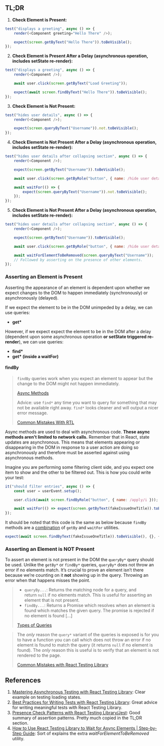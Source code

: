 
## TL;DR

1. **Check Element is Present:**

```javascript title="Greeting.test.jsx"
test("displays a greeting", async () => {
	render(<Component greeting="Hello There" />);

	expect(screen.getByText("Hello There")).toBeVisible();
});
```

2. **Check Element is Present After a Delay (asynchronous operation, includes setState re-render):**

```javascript title="Greeting.test.jsx"
test("displays a greeting", async () => {
	render(<Component />);

	await user.click(screen.getByText("Load Greeting"));

	expect(await screen.findByText("Hello There")).toBeVisible();
});
```

3. **Check Element is Not Present:**

```javascript title="Greeting.test.jsx"
test("hides user details", async () => {
	render(<Component />);

	expect(screen.queryByText("Username")).not.toBeVisible();
});
```

4. **Check Element is Not Present After a Delay (asynchronous operation, includes setState re-render):**

```javascript title="Greeting.test.jsx"
test("hides user details after collapsing section", async () => {
	render(<Component />);

	expect(screen.getByText("Username")).toBeVisible();

	await user.click(screen.getByRole("button", { name: /hide user details/i }));

	await waitFor(() => {
		expect(screen.queryByText("Username")).not.toBeVisible();
	});
});
```

5. **Check Element is Not Present After a Delay (asynchronous operation, includes setState re-render):**

```javascript title="Greeting.test.jsx"
test("hides user details after collapsing section", async () => {
	render(<Component />);

	expect(screen.getByText("Username")).toBeVisible();

	await user.click(screen.getByRole("button", { name: /hide user details/i }));

	await waitForElementToBeRemoved(screen.queryByText("Username"));
	// Followed by asserting on the presence of other elements.
});
```

### Asserting an Element is Present

Asserting the appearance of an element is dependent upon whether we expect changes to the DOM to happen immediately (synchronously) or asynchronously (delayed).

If we expect the element to be in the DOM unimpeded by a delay, we can use queries:

- **get\***

However, if we expect expect the element to be in the DOM after a delay (dependent upon some asynchronous operation **or setState triggered re-render**), we can use queries:

- **find\***
- **get\* (inside a waitFor)**

#### findBy

> `findBy` queries work when you expect an element to appear but the change to the DOM might not happen immediately.
>
> [Async Methods](https://testing-library.com/docs/dom-testing-library/api-async/#findby-queries)
>
> Advice: use `find*` any time you want to query for something that may not be available right away. `find*` looks cleaner and will output a nicer error message.
>
> [Common Mistakes With RTL](https://kentcdodds.com/blog/common-mistakes-with-react-testing-library#using-waitfor-to-wait-for-elements-that-can-be-queried-with-find)

Async methods are used to deal with asynchronous code. **These async methods aren't limited to network calls.** Remember that in React, state updates are asynchronous. This means that elements appearing or disappearing in the DOM in response to a user action are doing so asynchronously and therefore must be asserted against using asynchronous methods.

Imagine you are performing some filtering client side, and you expect one item to show and the other to be filtered out. This is how you could write your test:

```javascript
it("should filter entries", async () => {
	const user = userEvent.setup();

	user.click(await screen.findByRole("button", { name: /apply/i }));

	await waitFor(() => expect(screen.getByText(fakeIssueOneTitle)).toBeVisible(), { timeout: 1500 });
});
```

It should be noted that this code is the same as below because `findBy` methods are a [combination](https://testing-library.com/docs/dom-testing-library/api-async/#findby-queries) of `getBy` and `waitFor` utilities.

```javascript
expect(await screen.findByText(fakeIssueOneTitle)).toBeVisible(), {}, { timeout: 1500});
```

### Asserting an Element is NOT Present

To assert an element is not present in the DOM the `queryBy*` query should be used. Unlike the `getBy*` or `findBy*` queries, `queryBy*` does not throw an error if no elements match. It’s crucial to prove an element isn’t there because we’re counting on it **not** showing up in the query. Throwing an error when that happens misses the point.

> - `queryBy...`: Returns the matching node for a query, and return `null` if no elements match. This is useful for asserting an element that is not present.
> - `findBy...`: Returns a Promise which resolves when an element is found which matches the given query. The promise is rejected if no element is found [...]
>
> [Types of Queries](https://testing-library.com/docs/queries/about/#types-of-queries)

> The *only* reason the `query*` variant of the queries is exposed is for you to have a function you can call which does not throw an error if no element is found to match the query (it returns `null` if no element is found). The *only* reason this is useful is to verify that an element is not rendered to the page.
>
> [Common Mistakes with React Testing Library](https://kentcdodds.com/blog/common-mistakes-with-react-testing-library#using-query-variants-for-anything-except-checking-for-non-existence)

## References

1. [Mastering Asynchronous Testing with React Testing Library](https://reliasoftware.com/blog/asynchronous-testing-with-react-testing-library): Clear example on testing loading states.
2. [Best Practices for Writing Tests with React Testing Library](https://claritydev.net/blog/improving-react-testing-library-tests): Great advice for writing meaningful tests with React Testing Library.
3. [Presence Check Patterns with React Testing Library/Jest](https://medium.com/@katie.radford/presence-check-patterns-with-react-testing-library-jest-993195e849c3): Good summary of assertion patterns. Pretty much copied in the TL;DR section.
4. [How to Use React Testing Library to Wait for Async Elements | Step-by-Step Guide](https://www.meticulous.ai/blog/how-to-use-react-testing-library-to-wait-for-async-elements-a-step-by-step-guide): Sort of explains the extra _waitForElementToBeRemoved_ utility.
